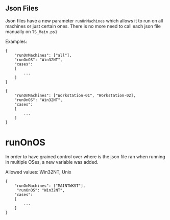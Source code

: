 ## Json Files

Json files have a new parameter `runOnMachines` which allows it to run on all machines or just certain ones. There is no more need to call each json file manually on `TS_Main.ps1`

Examples:

```
{
    "runOnMachines": ["all"],
    "runOnOS": "Win32NT",
    "cases":
    [
        ...
    ]
}
```

```
{
    "runOnMachines": ["Workstation-01", "Workstation-02],
    "runOnOS": "Win32NT",
    "cases":
    [
        ...
    ]
}
```

# runOnOS

In order to have grained control over where is the json file ran when running in multiple OSes, a new variable was added.

Allowed values: Win32NT, Unix

```
{
    "runOnMachines": ["MAINTWKST"],
     "runOnOS": "Win32NT",
    "cases":
    [
        ...
    ]
}
```
